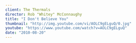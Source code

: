 ```yaml
---
client: The Thermals
director: Rob "Whitey" McConnaughy
title: "I Don't Believe You"
thumbnail: "http://img.youtube.com/vi/AOLC9gELguQ/0.jpg"
youtube: "https://www.youtube.com/watch?v=AOLC9gELguQ"
date: "2010-08-20"
---
```


